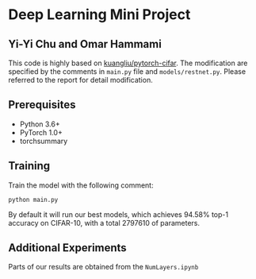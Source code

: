 # Deep Learning Mini Project
## Yi-Yi Chu and Omar Hammami

This code is highly based on [kuangliu/pytorch-cifar](https://github.com/kuangliu/pytorch-cifar). The modification are specified by the comments in ```main.py``` file and ```models/restnet.py```. Please referred to the report for detail modification.

## Prerequisites
- Python 3.6+
- PyTorch 1.0+
- torchsummary

## Training
Train the model with the following comment:
```
python main.py
```
By default it will run our best models, which achieves 94.58% top-1 accuracy on CIFAR-10, with a total 2797610 of parameters.

## Additional Experiments
Parts of our results are obtained from the ```NumLayers.ipynb```


